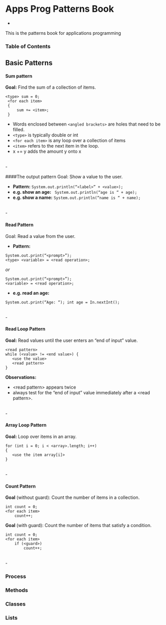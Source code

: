 # Apps Prog Patterns Book
-
This is the patterns book for applications programming
<br/>

### Table of Contents


## Basic Patterns
#### Sum pattern
**Goal:** Find the sum of a collection of items.

```
<type> sum = 0;
 <for each item>
 {
     sum += <item>;
 }
```
* Words enclosed between ```<angled brackets>``` are holes that need to be filled.
* ```<type>```  is typically double or int
* ```<for each item>``` is any loop
over a collection of items
* ```<item>``` refers to the next item in
the loop.
* x += y adds the amount y onto x

<br>
-
<br>


####The output pattern
Goal: Show a value to the user.

* **Pattern:** ```System.out.println(“<label>” + <value>);```
* **e.g. show an age:** ``` System.out.println(“age is “ + age);```
* **e.g. show a name:** ```System.out.println(“name is “ + name);```
 
<br>
-
<br>


#### Read Pattern 

Goal: Read a value from the user.


* **Pattern:** 

```
System.out.print(“<prompt>”);
<type> <variable> = <read operation>;
```
*or*

```
System.out.print(“<prompt>”); 
<variable> = <read operation>;
```
* **e.g. read an age:** 

```
System.out.print(“Age: “); int age = In.nextInt();
```

<br>
-
<br>

#### Read Loop Pattern

**Goal:** Read values until the user enters an “end of input” value.

```
<read pattern>
while (<value> != <end value>) {
   <use the value>
   <read pattern>
}
```
**Observations:** 

* \<read pattern\> appears twice
* always test for the “end of input”
value immediately after a \<read pattern>.

<br>
-
<br>

#### Array Loop Pattern

**Goal:** Loop over items in an array.

```
for (int i = 0; i < <array>.length; i++)
{
   <use the item array[i]>
}
```

<br>
-
<br>

#### Count Pattern

**Goal** (without guard): Count the number of items in a collection. 

```
int count = 0;
<for each item>
	count++;
```
**Goal** (with guard): Count the number of items that satisfy a condition.
 
```
int count = 0;
<for each item>
	if (<guard>)
		count++;
```
<br>
-
<br>


### Process

### Methods

### Classes

### Lists 